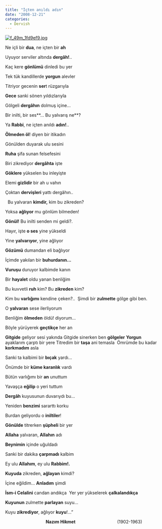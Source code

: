 ```yaml
---
title: "İçten anıldı adın"
date: "2008-12-21"
categories: 
  - Dervish
---
```


[![f_49m_1fd9ef9.jpg](/uploads/2008/12/f_49m_1fd9ef9.jpg)](/uploads/2008/12/f_49m_1fd9ef9.jpg "f_49m_1fd9ef9.jpg")

Ne içli bir **dua**, ne içten bir **ah** 

Uyuyor serviler altında **dergâh!**..

Kaç kere **gönlümü** dinledi bu yer

Tek tük kandillerde **yorgun** alevler

Titriyor gecenin **ser**t rüzgarıyla

**Gece** sanki sönen yıldızlarıyla  

Gölgeli **dergâhın** dolmuş içine... 

Bir inilti, bir ses**... Bu yalvarış ne**?

Ya **Rabbi**, ne içten anıldı **adın!**.. 

**Ölmeden öl**! diyen bir itikadın

Gönülden duyarak ulu sesini

**Ruha** şifa sunan felsefesini

Biri zikrediyor **dergâhta** işte

**Göklere** yükselen bu inleyişte 

Elemi **gizlidir** bir ah u vahın

Çoktan **dervişleri** yattı dergâhın..

  Bu yalvaran **kimdir,** kim bu zikreden? 

Yoksa **ağlıyor** mu gönlüm bilmeden! 

**Gönül!** Bu inilti senden mi geldi?. 

Hayır, işte **o ses** yine yükseldi

Yine **yalvarıyor**, yine ağlıyor

**Gözümü** dumandan eli bağlıyor 

İçimde yakılan bir **buhurdanın...** 

**Vuruşu** duruyor kalbimde kanın

Bir **hayalet** oldu yanan benliğim 

Bu kuvvetli **ruh** kim? Bu **zikreden** kim? 

Kim bu **varlığımı** kendine çeken?..  Şimdi bir **zulmette** gölge gibi ben.

O **yalvaran** sese ilerliyorum

Benliğim **ölmeden** öldü! diyorum... 

Böyle yürüyerek **geçtikçe** her an 

**Gitgide** geliyor sesi yakında Gitgide sinerken ben **gölgeler** **Yorgun** ayaklarım çarptı bir yere Titredim bir **taşa** ani temasla  Ömrümde bu kadar **korkmadım** asla

Sanki ta kalbimi bir **bıçak** yardı... 

Önümde bir **küme karanlık** vardı

Bütün varlığımı bir **an** unuttum

Yavaşça **eğilip** o yeri tuttum

**Dergâh** kuyusunun duvarıydı bu... 

Yeniden **benzimi** sararttı korku

Burdan geliyordu o **iniltiler**! 

**Gönülde** titrerken **şüpheli** bir yer

**Allaha** yalvaran, **Allahın** adı 

**Beynimin** içinde uğuldadı

Sanki bir dakika **çarpmadı** kalbim 

Ey ulu **Allahım**, ey ulu **Rabbim!.**

**Kuyuda** zikreden, **ağlayan** kimdi? 

İçine eğildim... **Anladım** şimdi

**İsm-i Celalini** candan andıkça  Yer yer yükselerek **çalkalandıkça**

**Kuyunun** zulmette **parlayan** suyu...

Kuyu **zikrediyor**, ağlıyor **kuyu**!...”

                                 **Nazım Hikmet**                                  (1902-1963)
